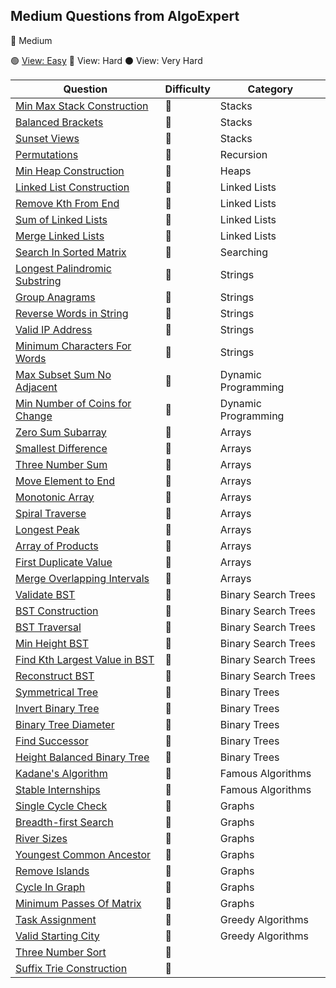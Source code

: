 ## Medium Questions from AlgoExpert
🔵 Medium


🟢 [View: Easy](Easy%20Problems/EasyREADME.md)
🔴 View: Hard
⚫ View: Very Hard

| Question                                                                                          | Difficulty | Category             |
| ------------------------------------------------------------------------------------------------- | ---------- | ----------------------  |
| [Min Max Stack Construction](/Min%20Max%20Stack%20Construction.py)                                       | 🔵         | Stacks                  |
| [Balanced Brackets](/Medium%20Problems/Balanced%20Brackets.py)                                           | 🔵         | Stacks                  |
| [Sunset Views](/Medium%20Problems/Sunset%20Views.py)                                                     | 🔵         | Stacks                  |
| [Permutations](/Medium%20Problems/Permutations.py)                                                       | 🔵         | Recursion               |
| [Min Heap Construction](/Medium%20Problems/Min%20Heap%20Construction.py)                                 | 🔵         | Heaps                   |
| [Linked List Construction](/Medium%20Problems/Linked%20List%20Construction.py)                           | 🔵         | Linked Lists            |
| [Remove Kth From End](/Medium%20Problems/Remove%20Kth%20Node%20From%20End.py)                            | 🔵         | Linked Lists            |
| [Sum of Linked Lists](/Medium%20Problems/Sum%20of%20Linked%20Lists.py)                                   | 🔵         | Linked Lists            |
| [Merge Linked Lists](/Medium%20Problems/Merge%20Linked%20Lists.py)                                       | 🔵         | Linked Lists            |
| [Search In Sorted Matrix](/Medium%20Problems/Search%20In%20Sorted%20Matrix.py)                           | 🔵         | Searching               |
| [Longest Palindromic Substring](/Medium%20Problems/Longest%20Palindromic%20Substring.py)                 | 🔵         | Strings                 |
| [Group Anagrams](/Medium%20Problems/Group%20Anagrams.py)                                                 | 🔵         | Strings                 |
| [Reverse Words in String](/Medium%20Problems/Reverse%20Words%20in%20String.py)                           | 🔵         | Strings                 |
| [Valid IP Address](/Medium%20Problems/Valid%20IP%20Address.py)                                           | 🔵         | Strings                 |
| [Minimum Characters For Words](/Medium%20Problems/Minimum%20Characters%20For%20Words.py)                 | 🔵         | Strings                 |
| [Max Subset Sum No Adjacent](/Medium%20Problems/Max%20Subset%20Sum%20No%20Adjacent.py)                   | 🔵         | Dynamic Programming     |
| [Min Number of Coins for Change](/Medium%20Problems/Min%20Number%20of%20Coins%20for%20Change.py)         | 🔵         | Dynamic Programming     |
| [Zero Sum Subarray](/Medium%20Problems/Zero%20Sum%20Subarray.py)                                         | 🔵         | Arrays                  |
| [Smallest Difference](/Medium%20Problems/Smallest%20Difference.py)                                       | 🔵         | Arrays                  |
| [Three Number Sum](/Medium%20Problems/Three%20Number%20Sum.py)                                           | 🔵         | Arrays                  |
| [Move Element to End](/Medium%20Problems/Move%20Element%20To%20End.py)                                   | 🔵         | Arrays                  |
| [Monotonic Array](/Medium%20Problems/Monotonic%20Array.py)                                               | 🔵         | Arrays                  |
| [Spiral Traverse](/Medium%20Problems/Spiral%20Traverse.py)                                               | 🔵         | Arrays                  |
| [Longest Peak](/Medium%20Problems/Longest%20Peak.py)                                                     | 🔵         | Arrays                  |
| [Array of Products](/Medium%20Problems/Array%20Of%20Products.py )                                        | 🔵         | Arrays                  |
| [First Duplicate Value](/Medium%20Problems/First%20Duplicate%20Value.py)                                 | 🔵         | Arrays                  |
| [Merge Overlapping Intervals](/Medium%20Problems/Merge%20Overlapping%20Intervals.py)                     | 🔵         | Arrays                  |
| [Validate BST](/Medium%20Problems/Validate%20BST.py)                                                     | 🔵         | Binary Search Trees     |
| [BST Construction](/Medium%20Problems/BST%20Construction.py)                                             | 🔵         | Binary Search Trees     |
| [BST Traversal](/Medium%20Problems/BST%20Traversal.py)                                                   | 🔵         | Binary Search Trees     |
| [Min Height BST](/Medium%20Problems/Min%20Height%20BST.py)                                               | 🔵         | Binary Search Trees     |
| [Find Kth Largest Value in BST](/Medium%20Problems/Find%20Kth%20Largest%20Value%20in%20BST.py)           | 🔵         | Binary Search Trees     |
| [Reconstruct BST](/Medium%20Problems/Reconstruct%20BST.py)                                               | 🔵         | Binary Search Trees     |
| [Symmetrical Tree](/Medium%20Problems/Symmetrical%20Tree.py)                                             | 🔵         | Binary Trees            |
| [Invert Binary Tree](/Medium%20Problems/Invert%20Binary%20Tree.py)                                       | 🔵         | Binary Trees            |
| [Binary Tree Diameter](/Medium%20Problems/Binary%20Tree%20Diameter.py)                                   | 🔵         | Binary Trees            |
| [Find Successor](/Medium%20Problems/Find%20Successor.py)                                                 | 🔵         | Binary Trees            |
| [Height Balanced Binary Tree](/Medium%20Problems/Height%20Balanced%20Binary%20Tree.py)                   | 🔵         | Binary Trees            |
| [Kadane's Algorithm](/Medium%20Problems/Kadane's%20Algorithm.py)                                         | 🔵         | Famous Algorithms       |
| [Stable Internships](/Medium%20Problems/Stable%20Internships.py)                                         | 🔵         | Famous Algorithms       |
| [Single Cycle Check](/Medium%20Problems/Single%20Cycle%20Check.py)                                       | 🔵         | Graphs                  |
| [Breadth-first Search](/Medium%20Problems/Breadth-first%20Search.py)                                     | 🔵         | Graphs                  |
| [River Sizes](/Medium%20Problems/River%20Sizes.py)                                                       | 🔵         | Graphs                  |
| [Youngest Common Ancestor](/Medium%20Problems/Youngest%20Common%20Ancestor.py)                           | 🔵         | Graphs                  |
| [Remove Islands](/Medium%20Problems/Remove%20Islands.py)                                                 | 🔵         | Graphs                  |
| [Cycle In Graph](/Medium%20Problems/Cycle%20In%20Graph.py)                                               | 🔵         | Graphs                  |
| [Minimum Passes Of Matrix](/Medium%20Problems/Minimum%20Passes%20Of%20Matrix.py)                         | 🔵         | Graphs                  |
| [Task Assignment](/Medium%20Problems/Task%20Assignment.py)                                               | 🔵         | Greedy Algorithms       |
| [Valid Starting City](/Medium%20Problems/Valid%20Starting%20City.py)                                     | 🔵         | Greedy Algorithms       |
| [Three Number Sort](/Medium%20Problems/Three%20Number%20Sort.py)                                         | 🔵         |                         |
| [Suffix Trie Construction](/Medium%20Problems/Suffix%20Trie%20Construction.py)                           | 🔵         |                         |